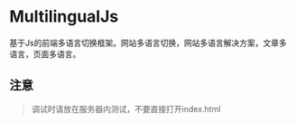 # MultilingualJs
基于Js的前端多语言切换框架。网站多语言切换，网站多语言解决方案，文章多语言，页面多语言。

## 注意

> 调试时请放在服务器内测试，不要直接打开index.html
